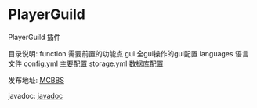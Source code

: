 # PlayerGuild
PlayerGuild 插件

目录说明:
function 需要前置的功能点
gui 全gui操作的gui配置
languages 语言文件
config.yml 主要配置
storage.yml 数据库配置

发布地址: [MCBBS](https://www.mcbbs.net/thread-1297813-1-1.html)

javadoc: [javadoc](https://handy-git.gitee.io/playerguild/)